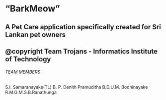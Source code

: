 # “BarkMeow”
## A Pet Care application specifically created for Sri Lankan pet owners

## @copyright Team Trojans - Informatics Institute of Technology

###### TEAM MEMBERS

S.I. Samaranayake(TL) 
B. P. Denith Pramuditha 
B.D.U.M. Bodhinayake 
R.M.G.M.S.B.Ranathunga 


